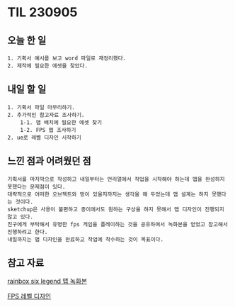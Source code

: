 TIL 230905
======

오늘 한 일
------

	1. 기획서 예시를 보고 word 파일로 재정리했다.
	2. 제작에 필요한 에셋을 찾았다.
 
내일 할 일
------

	1. 기획서 파일 마무리하기.
 	2. 추가적인 참고자료 조사하기.
		1-1. 맵 배치에 필요한 에셋 찾기
  		1-2. FPS 맵 조사하기
	2. ue로 레벨 디자인 시작하기

느낀 점과 어려웠던 점
------
```
기획서를 마지막으로 작성하고 내일부터는 언리얼에서 작업을 시작해야 하는데 맵을 완성하지 못했다는 문제점이 있다.
대략적으로 어떠한 오브젝트와 방이 있을지까지는 생각을 해 두었는데 맵 설계는 하지 못했다는 것이다.
sketchup은 사용이 불편하고 종이에서도 원하는 구상을 하지 못해서 맵 디자인이 진행되지 않고 있다.
친구에게 부탁해서 유명한 fps 게임을 플레이하는 것을 공유하여서 녹화본을 얻었고 참고해서 진행하려고 한다.
내일까지는 맵 디자인을 완료하고 작업에 착수하는 것이 목표이다.

```

참고 자료
------

[rainbox six legend 맵 녹화본](https://youtu.be/eLhO4cUtXRk?si=Cai_hcVmNG3ME3GI)

[FPS 레벨 디자인](https://www.thisisgame.com/webzine/nboard/78/?n=42977)
